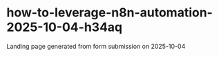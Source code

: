 # how-to-leverage-n8n-automation-2025-10-04-h34aq
Landing page generated from form submission on 2025-10-04
